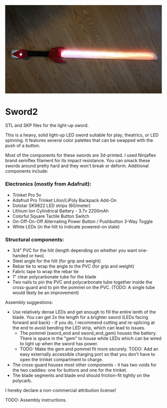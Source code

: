 <img src="https://github.com/mike-kiss/light-swords/blob/main/sword_on.jpg?raw=true" />

# Sword2
STL and SKP files for the light-up sword.

This is a heavy, solid light-up LED sword suitable for play, theatrics, or LED spinning. It features several color palettes that can be swapped with the push of a button. 

Most of the components for these swords are 3d-printed. I used Ninjaflex brand semiflex filament for its impact resistance.
You can smack these swords around pretty hard and they won't break or deform. Additional components include:

### Electronics (mostly from Adafruit):

- Trinket Pro 5v
- Adafruit Pro Trinket LiIon/LiPoly Backpack Add-On
- Dotstar SK9822 LED strips (60/meter)
- Lithium Ion Cylindrical Battery - 3.7v 2200mAh
- Colorful Square Tactile Button Switch
- On-Off-On-Off Alternating Power Button / Pushbutton 3-Way Toggle
- White LEDs (in the hilt to indicate powered-on state)

### Structural components:

- 3/4" PVC for the hilt (length depending on whether you want one-handed or two).
- Steel angle for the hilt (for grip and weight)
- Rebar tie to wrap the angle to the PVC (for grip and weight)
- Fabric tape to wrap the rebar tie
- 1" clear polycarbonate tube for the blade
- Two nails to pin the PVC and polycarbonate tube together inside the cross-guard and to pin the pommel on the PVC. (TODO: A single tube would likely be an improvement)

Assembly suggestions:
- Use relatively dense LEDs and get enough to fill the entire lenth of the blade. You can get 2x the length for a brighter sword (LEDs facing forward and back) - if you do, I recommend cutting and re-splicing at the end to avoid bending the LED strip, which can lead to issues.
  - The pommel (sword_end and sword_end_gem) houses the battery. There is space in the "gem" to house white LEDs which can be wired to light up when the sword has power. 
  - TODO: Make the gem and pommel fit more securely. TODO: Add an easy externally accessible charging port so that you don't have to open the trinket compartment to charge.
- The cross-guard houses most other components - it has two voids for the two caddies: one for buttons and one for the trinket.
- The blade segments and blade end should friction-fit tightly on the polycarb. 

I hereby declare a non-commercial attribution license!

TODO: Assembly instructions.

